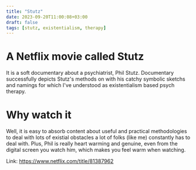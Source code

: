 ```yaml
---
title: "Stutz"
date: 2023-09-20T11:00:08+03:00
draft: false
tags: [stutz, existentialism, therapy]
---
```


# A Netflix movie called Stutz
It is a soft documentary about a psychiatrist, Phil Stutz.
Documentary successfully depicts Stutz's methods on with his catchy symbolic sketchs and namings for which I've understood as existentialism based psych therapy.

# Why watch it
Well, it is easy to absorb content about useful and practical methodologies to deal with lots of existial obstacles a lot of folks (like me) constantly has to deal with. Plus, Phil is really heart warming and genuine, even from the digital screen you watch him, which makes you feel warm when watching.

Link: https://www.netflix.com/title/81387962
